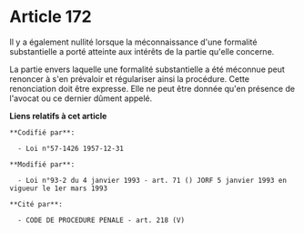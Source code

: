 # Article 172

Il y a également nullité lorsque la méconnaissance d'une formalité substantielle a porté atteinte aux intérêts de la partie
qu'elle concerne.

La partie envers laquelle une formalité substantielle a été méconnue peut renoncer à s'en prévaloir et régulariser ainsi la
procédure. Cette renonciation doit être expresse. Elle ne peut être donnée qu'en présence de l'avocat ou ce dernier dûment
appelé.

**Liens relatifs à cet article**

	**Codifié par**:

	  - Loi n°57-1426 1957-12-31

	**Modifié par**:

	  - Loi n°93-2 du 4 janvier 1993 - art. 71 () JORF 5 janvier 1993 en vigueur le 1er mars 1993

	**Cité par**:

	  - CODE DE PROCEDURE PENALE - art. 218 (V)
